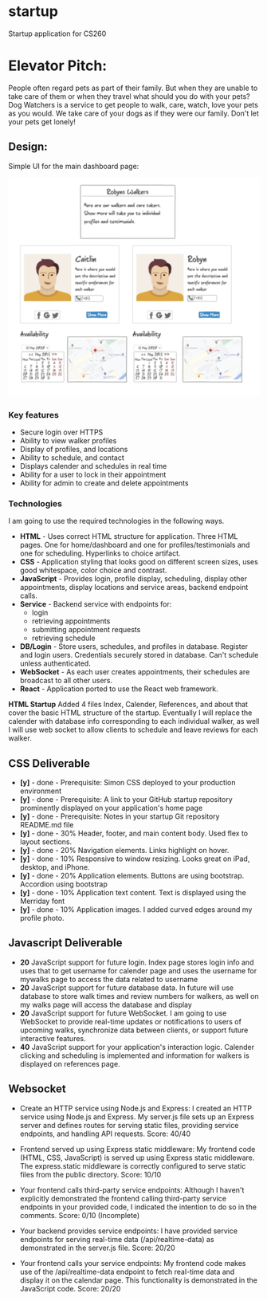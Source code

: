 # startup
Startup application for CS260

# Elevator Pitch:

People often regard pets as part of their family. But when they are unable to take care of them or when they travel what should you do with your pets? Dog Watchers is a service to get people to walk, care, watch, love your pets as you would. We take care of your dogs as if they were our family. Don't let your pets get lonely!

## Design:

Simple UI for the main dashboard page:

![Mock](walkerUI.jpg)

### Key features

- Secure login over HTTPS
- Ability to view walker profiles
- Display of profiles, and locations
- Ability to schedule, and contact
- Displays calender and schedules in real time
- Ability for a user to lock in their appointment
- Ability for admin to create and delete appointments

### Technologies

I am going to use the required technologies in the following ways.

- **HTML** - Uses correct HTML structure for application. Three HTML pages. One for home/dashboard and one for profiles/testimonials and one for scheduling. Hyperlinks to choice artifact.
- **CSS** - Application styling that looks good on different screen sizes, uses good whitespace, color choice and contrast.
- **JavaScript** - Provides login, profile display, scheduling, display other appointments, display locations and service areas, backend endpoint calls.
- **Service** - Backend service with endpoints for:
  - login
  - retrieving appointments
  - submitting appointment requests
  - retrieving schedule
- **DB/Login** - Store users, schedules, and profiles in database. Register and login users. Credentials securely stored in database. Can't schedule unless authenticated.
- **WebSocket** - As each user creates appointments, their schedules are broadcast to all other users.
- **React** - Application ported to use the React web framework.



**HTML Startup**
Added 4 files Index, Calender, References, and about that cover the basic HTML structure of the startup. Eventually I will replace the calender with database info corresponding to each individual walker, as well I will use web socket to allow clients to schedule and leave reviews for each walker.

## CSS Deliverable 

- **[y]** - done - Prerequisite: Simon CSS deployed to your production environment
- **[y]** - done - Prerequisite: A link to your GitHub startup repository prominently displayed on your application's home page
- **[y]** - done - Prerequisite: Notes in your startup Git repository README.md file
- **[y]** - done - 30% Header, footer, and main content body. Used flex to layout sections.
- **[y]** - done - 20% Navigation elements. Links highlight on hover.
- **[y]** - done - 10% Responsive to window resizing. Looks great on iPad, desktop, and iPhone.
- **[y]** - done - 20% Application elements. Buttons are using bootstrap. Accordion using bootstrap
- **[y]** - done - 10% Application text content. Text is displayed using the Merriday font
- **[y]** - done - 10% Application images. I added curved edges around my profile photo.

## Javascript Deliverable 

- **20** JavaScript support for future login. Index page stores login info and uses that to get username for calender page and uses the username for mywalks page to access the data related to username
- **20** JavaScript support for future database data. In future will use database to store walk times and review numbers for walkers, as well on my walks page will access the database and display 
- **20** JavaScript support for future WebSocket. I am going to use WebSocket to provide real-time updates or notifications to users of upcoming walks, synchronize data between clients, or support future interactive features.
- **40** JavaScript support for your application's interaction logic. Calender clicking and scheduling is implemented and information for walkers is displayed on references page.

## Websocket

- Create an HTTP service using Node.js and Express: I created an HTTP service using Node.js and Express. My server.js file sets up an Express server and defines routes for serving static files, providing service endpoints, and handling API requests. Score: 40/40

- Frontend served up using Express static middleware: My frontend code (HTML, CSS, JavaScript) is served up using Express static middleware. The express.static middleware is correctly configured to serve static files from the public directory. Score: 10/10

- Your frontend calls third-party service endpoints: Although I haven't explicitly demonstrated the frontend calling third-party service endpoints in your provided code, I indicated the intention to do so in the comments. Score: 0/10 (Incomplete)

- Your backend provides service endpoints: I have provided service endpoints for serving real-time data (/api/realtime-data) as demonstrated in the server.js file. Score: 20/20

- Your frontend calls your service endpoints: My frontend code makes use of the /api/realtime-data endpoint to fetch real-time data and display it on the calendar page. This functionality is demonstrated in the JavaScript code. Score: 20/20